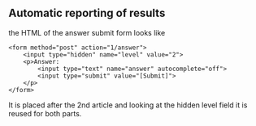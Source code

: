 


## Automatic reporting of results

the HTML of the answer submit form looks like 

    <form method="post" action="1/answer">
        <input type="hidden" name="level" value="2">
        <p>Answer: 
            <input type="text" name="answer" autocomplete="off"> 
            <input type="submit" value="[Submit]">
        </p>
    </form>

It is placed after the 2nd article and looking at the hidden level
field it is reused for both parts.

